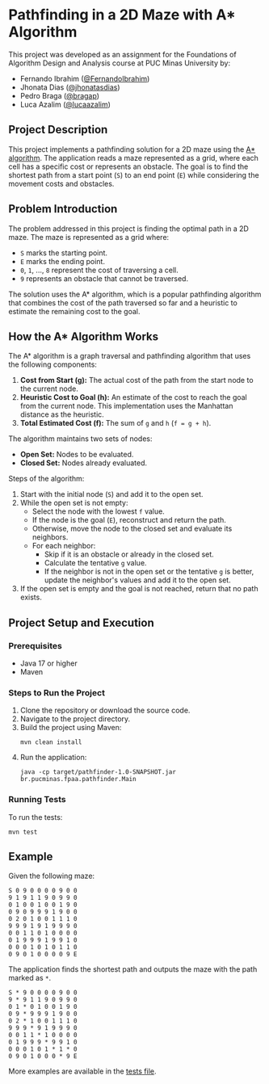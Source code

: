 # Pathfinding in a 2D Maze with A* Algorithm

This project was developed as an assignment for the Foundations of Algorithm Design and Analysis course at PUC Minas University by:

- Fernando Ibrahim ([@FernandoIbrahim](https://github.com/FernandoIbrahim))
- Jhonata Dias ([@jhonatasdias](https://github.com/jhonatasdias))
- Pedro Braga ([@bragap](https://github.com/bragap))
- Luca Azalim ([@lucaazalim](https://github.com/lucaazalim))

## Project Description

This project implements a pathfinding solution for a 2D maze using the [A* algorithm](https://en.wikipedia.org/wiki/A*_search_algorithm). The application reads a maze
represented as a grid, where each cell has a specific cost or represents an obstacle. The goal is to find the shortest
path from a start point (`S`) to an end point (`E`) while considering the movement costs and obstacles.

## Problem Introduction

The problem addressed in this project is finding the optimal path in a 2D maze. The maze is represented as a grid where:

- `S` marks the starting point.
- `E` marks the ending point.
- `0`, `1`, ..., `8` represent the cost of traversing a cell.
- `9` represents an obstacle that cannot be traversed.

The solution uses the A* algorithm, which is a popular pathfinding algorithm that combines the cost of the path
traversed so far and a heuristic to estimate the remaining cost to the goal.

## How the A* Algorithm Works

The A* algorithm is a graph traversal and pathfinding algorithm that uses the following components:

1. **Cost from Start (g):** The actual cost of the path from the start node to the current node.
2. **Heuristic Cost to Goal (h):** An estimate of the cost to reach the goal from the current node. This implementation
   uses the Manhattan distance as the heuristic.
3. **Total Estimated Cost (f):** The sum of `g` and `h` (`f = g + h`).

The algorithm maintains two sets of nodes:

- **Open Set:** Nodes to be evaluated.
- **Closed Set:** Nodes already evaluated.

Steps of the algorithm:

1. Start with the initial node (`S`) and add it to the open set.
2. While the open set is not empty:
    - Select the node with the lowest `f` value.
    - If the node is the goal (`E`), reconstruct and return the path.
    - Otherwise, move the node to the closed set and evaluate its neighbors.
    - For each neighbor:
        - Skip if it is an obstacle or already in the closed set.
        - Calculate the tentative `g` value.
        - If the neighbor is not in the open set or the tentative `g` is better, update the neighbor's values and add it
          to the open set.
3. If the open set is empty and the goal is not reached, return that no path exists.

## Project Setup and Execution

### Prerequisites

- Java 17 or higher
- Maven

### Steps to Run the Project

1. Clone the repository or download the source code.
2. Navigate to the project directory.
3. Build the project using Maven:
   ```
   mvn clean install
   ```
4. Run the application:
   ```
   java -cp target/pathfinder-1.0-SNAPSHOT.jar br.pucminas.fpaa.pathfinder.Main
   ```

### Running Tests

To run the tests:

```
mvn test
```

## Example

Given the following maze:

```
S 0 9 0 0 0 0 9 0 0
9 1 9 1 1 9 0 9 9 0
0 1 0 0 1 0 0 1 9 0
0 9 0 9 9 9 1 9 0 0
0 2 0 1 0 0 1 1 1 0
9 9 9 1 9 1 9 9 9 0
0 0 1 1 0 1 0 0 0 0
0 1 9 9 9 1 9 9 1 0
0 0 0 1 0 1 0 1 1 0
0 9 0 1 0 0 0 0 9 E
```

The application finds the shortest path and outputs the maze with the path marked as `*`.

```
S * 9 0 0 0 0 9 0 0
9 * 9 1 1 9 0 9 9 0
0 1 * 0 1 0 0 1 9 0
0 9 * 9 9 9 1 9 0 0
0 2 * 1 0 0 1 1 1 0
9 9 9 * 9 1 9 9 9 0
0 0 1 1 * 1 0 0 0 0
0 1 9 9 9 * 9 9 1 0
0 0 0 1 0 1 * 1 * 0
0 9 0 1 0 0 0 * 9 E
```

More examples are available in the [tests file](/src/test/java/br/pucminas/fpaa/MazeTest.java).